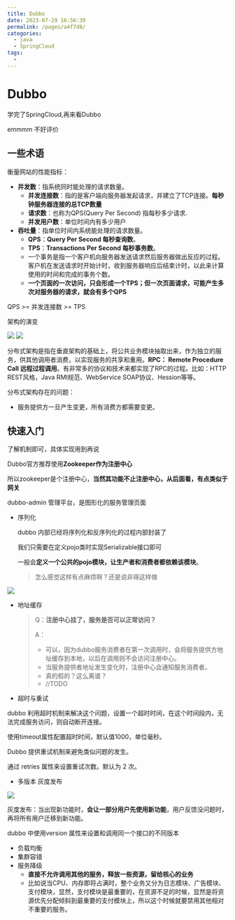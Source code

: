 ```yaml
---
title: Dubbo
date: 2023-07-29 16:56:39
permalink: /pages/a4f7d8/
categories:
  - java
  - SpringCloud
tags:
  - 
---
```

# Dubbo

学完了SpringCloud,再来看Dubbo 

emmmm   不好评价   



## 一些术语

衡量网站的性能指标：

- **并发数**：指系统同时能处理的请求数量。
  - **并发连接数**：指的是客户端向服务器发起请求，并建立了TCP连接。**每秒钟服务器连接的总TCP数量**
  - **请求数**：也称为QPS(Query Per Second) 指每秒多少请求.
  - **并发用户数**：单位时间内有多少用户
- **吞吐量**：指单位时间内系统能处理的请求数量。
  - **QPS**：**Query Per Second 每秒查询数**。 
  - **TPS**：**Transactions Per Second 每秒事务数**。 
  - 一个事务是指一个客户机向服务器发送请求然后服务器做出反应的过程。客户机在发送请求时开始计时，收到服务器响应后结束计时，以此来计算使用的时间和完成的事务个数。
  - **一个页面的一次访问，只会形成一个TPS；但一次页面请求，可能产生多次对服务器的请求，就会有多个QPS**

QPS >= 并发连接数 >= TPS



架构的演变

<img src = 'https://czynotebook.oss-cn-beijing.aliyuncs.com/Dubbo01.png'>



<img src = 'https://czynotebook.oss-cn-beijing.aliyuncs.com/Dubbo02.png'>

分布式架构是指在垂直架构的基础上，将公共业务模块抽取出来，作为独立的服务，供其他调用者消费，以实现服务的共享和重用。**RPC： Remote Procedure Call 远程过程调用**。有非常多的协议和技术来都实现了RPC的过程。比如：HTTP REST风格，Java RMI规范、WebService SOAP协议、Hession等等。

分布式架构存在的问题：

- 服务提供方一旦产生变更，所有消费方都需要变更。



## 快速入门

了解机制即可，具体实现用到再说

Dubbo官方推荐使用**Zookeeper作为注册中心**

所以zookeeper是个注册中心，**当然其功能不止注册中心，从后面看，有点类似于网关**

dubbo-admin 管理平台，是图形化的服务管理页面



- 序列化

  dubbo 内部已经将序列化和反序列化的过程内部封装了

  我们只需要在定义pojo类时实现Serializable接口即可

  一般会**定义一个公共的pojo模块，让生产者和消费者都依赖该模块**。

  > 怎么感觉这样有点麻烦啊？还是说非得这样做

<img src ='https://czynotebook.oss-cn-beijing.aliyuncs.com/Dubbo04.png'>

- 地址缓存

  > Q：**注册中心挂了，服务是否可以正常访问？**
  >
  > A：
  >
  > - 可以，因为dubbo服务消费者在第一次调用时，会将服务提供方地址缓存到本地，以后在调用则不会访问注册中心。
  > - 当服务提供者地址发生变化时，注册中心会通知服务消费者。
  > - 真的假的？这么离谱？
  > - //TODO
  >
  > 

- 超时与重试

dubbo 利用超时机制来解决这个问题，设置一个超时时间，在这个时间段内，无法完成服务访问，则自动断开连接。

使用timeout属性配置超时时间，默认值1000，单位毫秒。

Dubbo 提供重试机制来避免类似问题的发生。

通过 retries  属性来设置重试次数。默认为 2 次。



- 多版本 灰度发布

<img src = 'https://czynotebook.oss-cn-beijing.aliyuncs.com/Dubb003.png'>

灰度发布：当出现新功能时，**会让一部分用户先使用新功能**，用户反馈没问题时，再将所有用户迁移到新功能。

dubbo 中使用version 属性来设置和调用同一个接口的不同版本

- 负载均衡
- 集群容错
- 服务降级
  - **直接不允许调用其他的服务，释放一些资源，留给核心的业务**
  - 比如说当CPU、内存即将占满时，整个业务又分为日志模块、广告模块、支付模块，显然，支付模块是最重要的，在资源不足的时候，显然是将资源优先分配倾斜到最重要的支付模块上，所以这个时候就要禁用其他相对不重要的服务。